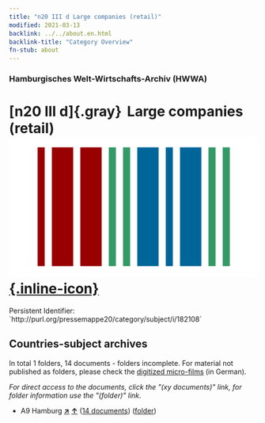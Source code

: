 ```yaml
---
title: "n20 III d Large companies (retail)"
modified: 2021-03-13
backlink: ../../about.en.html
backlink-title: "Category Overview"
fn-stub: about
---
```


### Hamburgisches Welt-Wirtschafts-Archiv (HWWA)

# [n20 III d]{.gray}&#8201; Large companies (retail) &#160; [![Wikidata](/images/Wikidata-logo.svg "Wikidata"){.inline-icon}](http://www.wikidata.org/entity/Q104710950)

<div class="hint">Persistent Identifier: `http://purl.org/pressemappe20/category/subject/i/182108`</div>







## Countries-subject archives





In total 1 folders, 14 documents - folders incomplete.
For material not published as folders, please check the [digitized micro-films](/film/h1_sh.de.html) (in German).

_For direct access to the documents, click the "(xy documents)" link, for folder information use the "(folder)" link._


- A9 Hamburg [**&nearr;**](../../../geo/i/140905/about.en.html "Hamburg (all folders)") [**&uarr;**](../../../geo/about.en.html#A9 "Country category system") (<a href="https://pm20.zbw.eu/iiifview/folder/sh/140905,182108" title="about: Hamburg : Large companies (retail)" target="_blank">14 documents</a>) ([folder](../../../../folder/sh/1409xx/140905/1821xx/182108/about.en.html))








